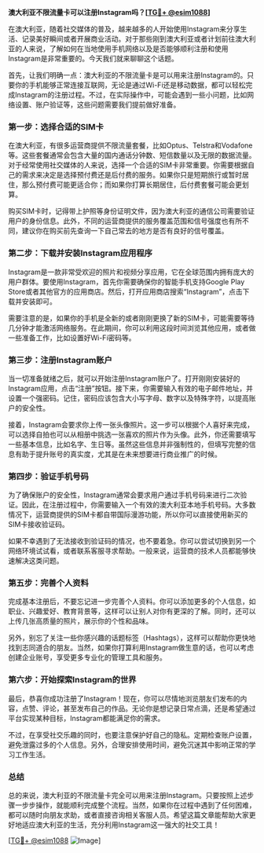 **澳大利亚不限流量卡可以注册Instagram吗？[[TG💪+ @esim1088](https://t.me/s/esim1088)]**

在澳大利亚，随着社交媒体的普及，越来越多的人开始使用Instagram来分享生活、记录美好瞬间或者开展商业活动。对于那些刚到澳大利亚或者计划前往澳大利亚的人来说，了解如何在当地使用手机网络以及是否能够顺利注册和使用Instagram是非常重要的。今天我们就来聊聊这个话题。

首先，让我们明确一点：澳大利亚的不限流量卡是可以用来注册Instagram的。只要你的手机能够正常连接互联网，无论是通过Wi-Fi还是移动数据，都可以轻松完成Instagram的注册过程。不过，在实际操作中，可能会遇到一些小问题，比如网络设置、账户验证等，这些问题需要我们提前做好准备。

### **第一步：选择合适的SIM卡**

在澳大利亚，有很多运营商提供不限流量套餐，比如Optus、Telstra和Vodafone等。这些套餐通常会包含大量的国内通话分钟数、短信数量以及无限的数据流量。对于经常使用社交媒体的人来说，选择一个合适的SIM卡非常重要。你需要根据自己的需求来决定是选择预付费还是后付费的服务。如果你只是短期旅行或暂时居住，那么预付费可能更适合你；而如果你打算长期居住，后付费套餐可能会更划算。

购买SIM卡时，记得带上护照等身份证明文件，因为澳大利亚的通信公司需要验证用户的身份信息。此外，不同的运营商提供的服务覆盖范围和信号强度也有所不同，建议你在购买前先查询一下自己常去的地方是否有良好的信号覆盖。

### **第二步：下载并安装Instagram应用程序**

Instagram是一款非常受欢迎的照片和视频分享应用，它在全球范围内拥有庞大的用户群体。要使用Instagram，首先你需要确保你的智能手机支持Google Play Store或者其他官方的应用商店。然后，打开应用商店搜索“Instagram”，点击下载并安装即可。

需要注意的是，如果你的手机是全新的或者刚刚更换了新的SIM卡，可能需要等待几分钟才能激活网络服务。在此期间，你可以利用这段时间浏览其他应用，或者做一些准备工作，比如设置好Wi-Fi密码等。

### **第三步：注册Instagram账户**

当一切准备就绪之后，就可以开始注册Instagram账户了。打开刚刚安装好的Instagram应用，点击“注册”按钮。接下来，你需要输入有效的电子邮件地址，并设置一个强密码。记住，密码应该包含大小写字母、数字以及特殊字符，以提高账户的安全性。

接着，Instagram会要求你上传一张头像照片。这一步可以根据个人喜好来完成，可以选择自拍也可以从相册中挑选一张喜欢的照片作为头像。此外，你还需要填写一些基本信息，比如名字、生日等。虽然这些信息并非强制性的，但填写完整的信息有助于提升账号的真实度，尤其是在未来想要进行商业推广的时候。

### **第四步：验证手机号码**

为了确保账户的安全性，Instagram通常会要求用户通过手机号码来进行二次验证。因此，在注册过程中，你需要输入一个有效的澳大利亚本地手机号码。大多数情况下，运营商提供的SIM卡都自带国际漫游功能，所以你可以直接使用新买的SIM卡接收验证码。

如果不幸遇到了无法接收到验证码的情况，也不要着急。你可以尝试切换到另一个网络环境试试看，或者联系客服寻求帮助。一般来说，运营商的技术人员都能够快速解决这类问题。

### **第五步：完善个人资料**

完成基本注册后，不要忘记进一步完善个人资料。你可以添加更多的个人信息，如职业、兴趣爱好、教育背景等，这样可以让别人对你有更深的了解。同时，还可以上传几张高质量的照片，展示你的个性和品味。

另外，别忘了关注一些你感兴趣的话题标签（Hashtags），这样可以帮助你更快地找到志同道合的朋友。当然，如果你打算利用Instagram做生意的话，也可以考虑创建企业账号，享受更多专业化的管理工具和服务。

### **第六步：开始探索Instagram的世界**

最后，恭喜你成功注册了Instagram！现在，你可以尽情地浏览朋友们发布的内容，点赞、评论，甚至发布自己的作品。无论你是想记录日常点滴，还是希望通过平台实现某种目标，Instagram都能满足你的需求。

不过，在享受社交乐趣的同时，也要注意保护好自己的隐私。定期检查账户设置，避免泄露过多的个人信息。另外，合理安排使用时间，避免沉迷其中影响正常的学习工作生活。

### **总结**

总的来说，澳大利亚的不限流量卡完全可以用来注册Instagram。只要按照上述步骤一步步操作，就能顺利完成整个流程。当然，如果你在过程中遇到了任何困难，都可以随时向朋友求助，或者直接咨询相关客服人员。希望这篇文章能帮助大家更好地适应澳大利亚的生活，充分利用Instagram这一强大的社交工具！

[[TG💪+ @esim1088](https://t.me/s/esim1088) ![Image](https://i.postimg.cc/4NQfJmqS/Snipaste-2025-05-13-00-14-12.png)]